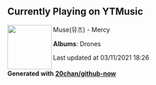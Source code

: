 ## Currently Playing on YTMusic

[<img align="left" width="100" src="https://lh3.googleusercontent.com/fDs93jkuiWLUevWu4of8oKreYAhmDAxVj9JhU5DrowTXDaR8oM_L1ppDHdJk0XgcHK9kBjjrPZhnM-c_">](https://music.youtube.com/watch?v=xMUM6gtwJzQ)

Muse(뮤즈) - Mercy

**Albums**: Drones

Last updated at 03/11/2021 18:26

#### Generated with [20chan/github-now](https://github.com/20chan/github-now)


<!--
**20chan/20chan** is a ✨ _special_ ✨ repository because its `README.md` (this file) appears on your GitHub profile.

Here are some ideas to get you started:

- 🔭 I’m currently working on ...
- 🌱 I’m currently learning ...
- 👯 I’m looking to collaborate on ...
- 🤔 I’m looking for help with ...
- 💬 Ask me about ...
- 📫 How to reach me: ...
- 😄 Pronouns: ...
- ⚡ Fun fact: ...
-->
